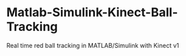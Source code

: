 # Matlab-Simulink-Kinect-Ball-Tracking
Real time red ball tracking in MATLAB/Simulink with Kinect v1
